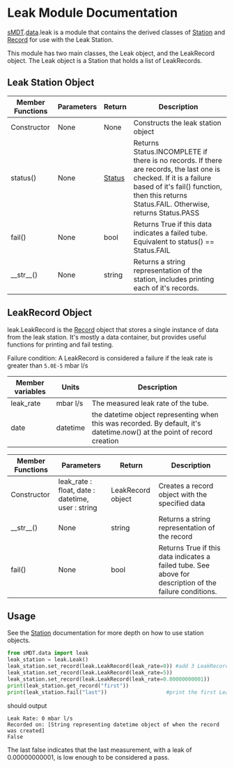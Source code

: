 Leak Module Documentation
==========================

[sMDT](sMDT.md).[data](data.md).leak is a module that contains the derived classes of [Station](station.md) and [Record](record.md) for use with the Leak Station. 

This module has two main classes, the Leak object, and the LeakRecord object. The Leak object is a Station that holds a list of LeakRecords.

Leak Station Object
--------------------

Member Functions|Parameters|Return|Description
---|---|---|---
Constructor|None|None|Constructs the leak station object
status()|None|[Status](status.md)|Returns Status.INCOMPLETE if there is no records. If there are records, the last one is checked. If it is a failure based of it's fail() function, then this returns Status.FAIL. Otherwise, returns Status.PASS
fail()|None|bool|Returns True if this data indicates a failed tube. Equivalent to status() == Status.FAIL
\_\_str\_\_()|None|string|Returns a string representation of the station, includes printing each of it's records.

LeakRecord Object
------------------
leak.LeakRecord is the [Record](record.md) object that stores a single instance of data from the leak station. 
It's mostly a data container, but provides useful functions for printing and fail testing. 

Failure condition: A LeakRecord is considered a failure if the leak rate is greater than `5.0E-5` mbar l/s

Member variables|Units|Description
---|---|---
leak_rate | mbar l/s | The measured leak rate of the tube.
date | datetime | the datetime object representing when this was recorded. By default, it's datetime.now() at the point of record creation

Member Functions|Parameters|Return|Description
---|---|---|---
Constructor|leak_rate : float, date : datetime, user : string | LeakRecord object | Creates a record object with the specified data
\_\_str\_\_()|None|string|Returns a string representation of the record
fail()|None|bool|Returns True if this data indicates a failed tube. See above for description of the failure conditions.

Usage
-----
See the [Station](station.md) documentation for more depth on how to use station objects. 
```python
from sMDT.data import leak
leak_station = leak.Leak()                                                #instantiate leak station object
leak_station.set_record(leak.LeakRecord(leak_rate=0)) #add 3 LeakRecords to the leak station, nonsense values for frequency
leak_station.set_record(leak.LeakRecord(leak_rate=5))
leak_station.set_record(leak.LeakRecord(leak_rate=0.00000000001))
print(leak_station.get_record("first"))
print(leak_station.fail("last"))                   #print the first LeakRecord, and whether the tube fails based on the last record.
```
should output
```
Leak Rate: 0 mbar l/s
Recorded on: [String representing datetime object of when the record was created]
False
```
The last false indicates that the last measurement, with a leak of 0.00000000001, is low enough to be considered a pass.
